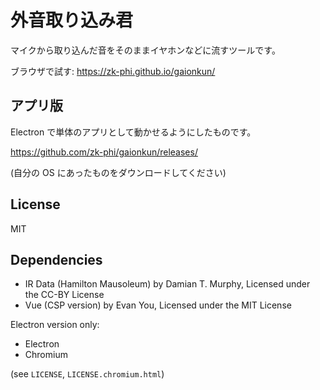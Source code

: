 # 外音取り込み君

マイクから取り込んだ音をそのままイヤホンなどに流すツールです。

ブラウザで試す: https://zk-phi.github.io/gaionkun/

## アプリ版

Electron で単体のアプリとして動かせるようにしたものです。

https://github.com/zk-phi/gaionkun/releases/

(自分の OS にあったものをダウンロードしてください)

## License

MIT

## Dependencies

- IR Data (Hamilton Mausoleum) by Damian T. Murphy, Licensed under the CC-BY License
- Vue (CSP version) by Evan You, Licensed under the MIT License

Electron version only:

- Electron
- Chromium

(see `LICENSE`, `LICENSE.chromium.html`)
